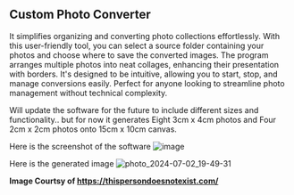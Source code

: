 <h2 id="skills">Custom Photo Converter 
  <a class="anchorjs-link" 
     href="#skills" 
     aria-label="Anchor" 
     data-anchorjs-icon="" 
     style="font: 1em / 1 anchorjs-icons; padding-left: 0.375em;">
  </a>
</h2>

It simplifies organizing and converting photo collections effortlessly. 
With this user-friendly tool, you can select a source folder containing your photos and choose where to save the converted images. 
The program arranges multiple photos into neat collages, enhancing their presentation with borders. It's designed to be intuitive, allowing you to start, stop, and manage conversions easily. Perfect for anyone looking to streamline photo management without technical complexity.

Will update the software for the future to include different sizes and functionality.. but for now it generates Eight 3cm x 4cm photos and Four 2cm x 2cm photos onto 15cm x 10cm canvas. 

Here is the screenshot of the software
![image](https://github.com/danielwond/CustomPhotoConverter/assets/58620698/c18122c8-115c-4639-9c79-763d680dddaf)


Here is the generated image
![photo_2024-07-02_19-49-31](https://github.com/danielwond/CustomPhotoConverter/assets/58620698/25164c79-b0eb-4768-9912-35f09e14a61c)


**Image Courtsy of https://thispersondoesnotexist.com/**
